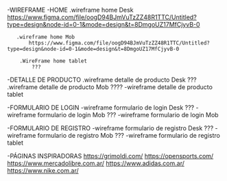 -WIREFRAME
  -HOME
      .wireframe home Desk
          https://www.figma.com/file/oogD94BJmVuTzZZ48R1TTC/Untitled?type=design&node-id=0-1&mode=design&t=8DmgoUZ17MfCjyvB-0

       .wireframe home Mob
           https://www.figma.com/file/oogD94BJmVuTzZZ48R1TTC/Untitled?type=design&node-id=0-1&mode=design&t=8DmgoUZ17MfCjyvB-0

        .WireFrame home tablet
            ???
            
   -DETALLE DE PRODUCTO
        .wireframe detalle de producto Desk
            ???
        .wireframe detalle de producto Mob
            ????
       -wireframe detalle de producto tablet

   -FORMULARIO DE LOGIN
       -wireframe formulario de login Desk
            ???
       -wireframe formulario de login Mob
            ???
       -wireframe formulario de login Mob

   -FORMULARIO DE REGISTRO
       -wireframe formulario de registro Desk
            ???
       -wireframe formulario de registro Mob
            ???
       -wireframe formulario de registro tablet

-PÁGINAS INSPIRADORAS
         https://grimoldi.com/
         https://opensports.com/
         https://www.mercadolibre.com.ar/
         https://www.adidas.com.ar/
         https://www.nike.com.ar/



